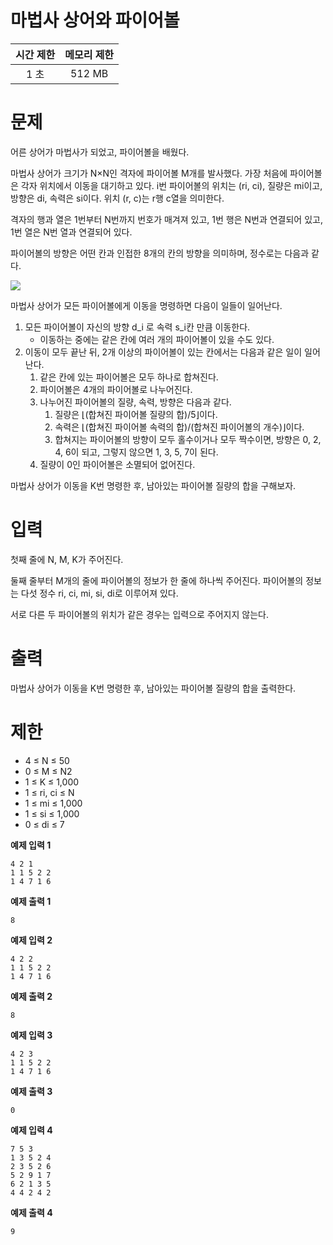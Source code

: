 # 마법사 상어와 파이어볼

| 시간 제한 |	메모리 제한 |
| :---: | :---: |
| 1 초	| 512 MB| 

# 문제
어른 상어가 마법사가 되었고, 파이어볼을 배웠다.

마법사 상어가 크기가 N×N인 격자에 파이어볼 M개를 발사했다. 가장 처음에 파이어볼은 각자 위치에서 이동을 대기하고 있다. i번 파이어볼의 위치는 (ri, ci), 질량은 mi이고, 방향은 di, 속력은 si이다. 위치 (r, c)는 r행 c열을 의미한다.

격자의 행과 열은 1번부터 N번까지 번호가 매겨져 있고, 1번 행은 N번과 연결되어 있고, 1번 열은 N번 열과 연결되어 있다.

파이어볼의 방향은 어떤 칸과 인접한 8개의 칸의 방향을 의미하며, 정수로는 다음과 같다.

![](https://velog.velcdn.com/images/kyunghwan1207/post/d444fe89-b2a7-4e9c-aaee-bab0fb1972ba/image.png)

마법사 상어가 모든 파이어볼에게 이동을 명령하면 다음이 일들이 일어난다.

1. 모든 파이어볼이 자신의 방향 d_i 로 속력 s_i칸 만큼 이동한다.
   - 이동하는 중에는 같은 칸에 여러 개의 파이어볼이 있을 수도 있다. 
2. 이동이 모두 끝난 뒤, 2개 이상의 파이어볼이 있는 칸에서는 다음과 같은 일이 일어난다. 
   1. 같은 칸에 있는 파이어볼은 모두 하나로 합쳐진다. 
   2. 파이어볼은 4개의 파이어볼로 나누어진다. 
   3. 나누어진 파이어볼의 질량, 속력, 방향은 다음과 같다. 
      1. 질량은 ⌊(합쳐진 파이어볼 질량의 합)/5⌋이다. 
      2. 속력은 ⌊(합쳐진 파이어볼 속력의 합)/(합쳐진 파이어볼의 개수)⌋이다. 
      3. 합쳐지는 파이어볼의 방향이 모두 홀수이거나 모두 짝수이면, 방향은 0, 2, 4, 6이 되고, 그렇지 않으면 1, 3, 5, 7이 된다. 
   4. 질량이 0인 파이어볼은 소멸되어 없어진다.

마법사 상어가 이동을 K번 명령한 후, 남아있는 파이어볼 질량의 합을 구해보자.

# 입력
첫째 줄에 N, M, K가 주어진다.

둘째 줄부터 M개의 줄에 파이어볼의 정보가 한 줄에 하나씩 주어진다. 파이어볼의 정보는 다섯 정수 ri, ci, mi, si, di로 이루어져 있다.

서로 다른 두 파이어볼의 위치가 같은 경우는 입력으로 주어지지 않는다.

# 출력
마법사 상어가 이동을 K번 명령한 후, 남아있는 파이어볼 질량의 합을 출력한다.

# 제한
+ 4 ≤ N ≤ 50
+ 0 ≤ M ≤ N2
+ 1 ≤ K ≤ 1,000
+ 1 ≤ ri, ci ≤ N
+ 1 ≤ mi ≤ 1,000
+ 1 ≤ si ≤ 1,000
+ 0 ≤ di ≤ 7

**예제 입력 1** 
```
4 2 1
1 1 5 2 2
1 4 7 1 6
```
**예제 출력 1** 
```
8
```
**예제 입력 2** 
```
4 2 2
1 1 5 2 2
1 4 7 1 6
```
**예제 출력 2** 
```
8
```
**예제 입력 3** 
```
4 2 3
1 1 5 2 2
1 4 7 1 6
```
**예제 출력 3** 
```
0
```
**예제 입력 4** 
```
7 5 3
1 3 5 2 4
2 3 5 2 6
5 2 9 1 7
6 2 1 3 5
4 4 2 4 2
```
**예제 출력 4** 
```
9
```